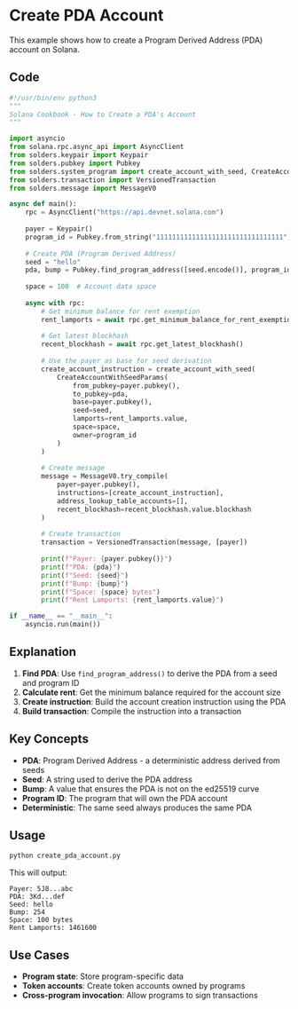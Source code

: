 # Create PDA Account

This example shows how to create a Program Derived Address (PDA) account on Solana.

## Code

```python
#!/usr/bin/env python3
"""
Solana Cookbook - How to Create a PDA's Account
"""

import asyncio
from solana.rpc.async_api import AsyncClient
from solders.keypair import Keypair
from solders.pubkey import Pubkey
from solders.system_program import create_account_with_seed, CreateAccountWithSeedParams
from solders.transaction import VersionedTransaction
from solders.message import MessageV0

async def main():
    rpc = AsyncClient("https://api.devnet.solana.com")
    
    payer = Keypair()
    program_id = Pubkey.from_string("11111111111111111111111111111111")
    
    # Create PDA (Program Derived Address)
    seed = "hello"
    pda, bump = Pubkey.find_program_address([seed.encode()], program_id)
    
    space = 100  # Account data space
    
    async with rpc:
        # Get minimum balance for rent exemption
        rent_lamports = await rpc.get_minimum_balance_for_rent_exemption(space)
        
        # Get latest blockhash
        recent_blockhash = await rpc.get_latest_blockhash()
        
        # Use the payer as base for seed derivation
        create_account_instruction = create_account_with_seed(
            CreateAccountWithSeedParams(
                from_pubkey=payer.pubkey(),
                to_pubkey=pda,
                base=payer.pubkey(),
                seed=seed,
                lamports=rent_lamports.value,
                space=space,
                owner=program_id
            )
        )
        
        # Create message
        message = MessageV0.try_compile(
            payer=payer.pubkey(),
            instructions=[create_account_instruction],
            address_lookup_table_accounts=[],
            recent_blockhash=recent_blockhash.value.blockhash
        )
        
        # Create transaction
        transaction = VersionedTransaction(message, [payer])
        
        print(f"Payer: {payer.pubkey()}")
        print(f"PDA: {pda}")
        print(f"Seed: {seed}")
        print(f"Bump: {bump}")
        print(f"Space: {space} bytes")
        print(f"Rent Lamports: {rent_lamports.value}")

if __name__ == "__main__":
    asyncio.run(main())
```

## Explanation

1. **Find PDA**: Use `find_program_address()` to derive the PDA from a seed and program ID
2. **Calculate rent**: Get the minimum balance required for the account size
3. **Create instruction**: Build the account creation instruction using the PDA
4. **Build transaction**: Compile the instruction into a transaction

## Key Concepts

- **PDA**: Program Derived Address - a deterministic address derived from seeds
- **Seed**: A string used to derive the PDA address
- **Bump**: A value that ensures the PDA is not on the ed25519 curve
- **Program ID**: The program that will own the PDA account
- **Deterministic**: The same seed always produces the same PDA

## Usage

```bash
python create_pda_account.py
```

This will output:
```
Payer: 5J8...abc
PDA: 3Kd...def
Seed: hello
Bump: 254
Space: 100 bytes
Rent Lamports: 1461600
```

## Use Cases

- **Program state**: Store program-specific data
- **Token accounts**: Create token accounts owned by programs
- **Cross-program invocation**: Allow programs to sign transactions